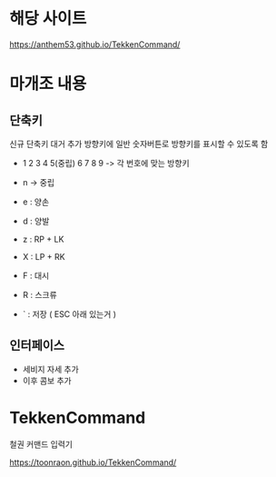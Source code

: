 # 해당 사이트

https://anthem53.github.io/TekkenCommand/


# 마개조 내용

## 단축키
신규 단축키 대거 추가
방향키에 일반 숫자버튼로 방향키를 표시할 수 있도록 함 

- 1 2 3 4 5(중립) 6 7 8 9 -> 각 번호에 맞는 방향키 
- n -> 중립

- e : 양손
- d : 양발
- z : RP + LK
- X : LP + RK
- F : 대시
- R : 스크류
- ` : 저장 ( ESC 아래 있는거 )

## 인터페이스

- 세비지 자세 추가  
- 이후 콤보 추가


# TekkenCommand
철권 커맨드 입력기

https://toonraon.github.io/TekkenCommand/
